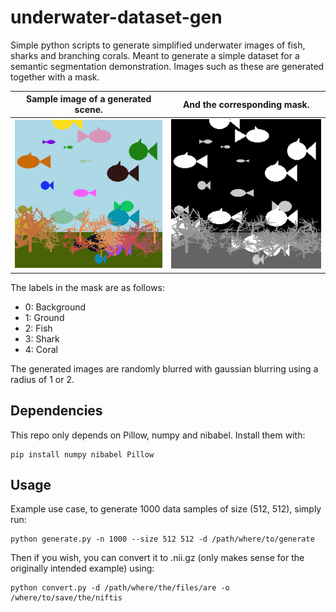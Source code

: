 # underwater-dataset-gen
Simple python scripts to generate simplified underwater images of fish, sharks and branching corals. Meant to generate a simple dataset for a semantic segmentation demonstration.
Images such as these are generated together with a mask.

Sample image of a generated scene.            |  And the corresponding mask.
:-------------------------:|:-------------------------:
![image](examples/underwater_example.png)  |  ![mask](examples/mask_example.png)

The labels in the mask are as follows:
 - 0: Background
 - 1: Ground
 - 2: Fish
 - 3: Shark
 - 4: Coral

The generated images are randomly blurred with gaussian blurring using a radius of 1 or 2.

## Dependencies
This repo only depends on Pillow, numpy and nibabel. Install them with:
```
pip install numpy nibabel Pillow
```

## Usage
Example use case, to generate 1000 data samples of size (512, 512), simply run:
```
python generate.py -n 1000 --size 512 512 -d /path/where/to/generate
```
Then if you wish, you can convert it to .nii.gz (only makes sense for the originally intended example) using:
```
python convert.py -d /path/where/the/files/are -o /where/to/save/the/niftis
```